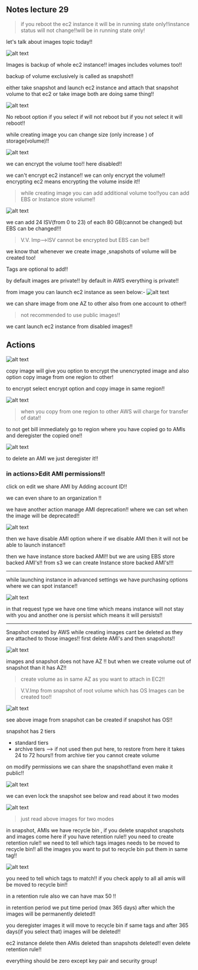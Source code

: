 ## Notes lecture 29

>if you reboot the ec2 instance it will be in running state only!!instance status will not change!!will be in running state only!

let's talk about images topic today!!

![alt text](image.png)

Images is backup of whole ec2 instance!! images includes volumes too!!

backup of volume exclusively is called as snapshot!!

either take snapshot and launch ec2 instance and attach that snapshot volume to that ec2 or take image both are doing same thing!!

![alt text](image-1.png)

No reboot option if you select if will not reboot but if you not select it will reboot!!

while creating image you can change size (only increase ) of storage(volume)!!

![alt text](image-2.png)

we can encrypt the volume too!! here disabled!!

we can't encrypt ec2 instance!! we can only encrypt the volume!! encrypting ec2 means encrypting the volume inside it!!

> while creating image you can add additional volume too!!you can add EBS or Instance store volume!!

![alt text](image-3.png)

 we can add 24 ISV(from 0 to 23) of each 80 GB(cannot be changed) but EBS can be changed!!!

> V.V. Imp-->ISV cannot be encrypted but EBS can be!!

we know that whenever we create image ,snapshots of volume will be created too!

Tags are optional to add!!

by default images are private!! by default in AWS everything is private!!

from image you can launch ec2 instance as seen below:-
![alt text](image-4.png)

we can share image from one AZ to other also from one account to other!!

> not recommended to use public images!!

we cant launch ec2 instance from disabled images!!
## Actions
![alt text](image-5.png)

copy image will give you option to encrypt the unencrypted image and also option copy image from one region to other!

to encrypt select encrypt option and copy image in same region!!

![alt text](image-6.png)

>when you copy from one region to other AWS will charge for transfer of data!!

to not get bill immediately go to region where you have copied go to AMIs and deregister the copied one!!

![alt text](image-7.png)

to delete an AMI we just deregister it!!

### in actions>Edit AMI permissions!!

click on edit we share AMI by Adding account ID!!

we can even share to an organization !!

we have another action manage AMI deprecation!! where we can set when the image will be deprecated!!

![alt text](image-9.png)

then we have disable AMI option where if we disable AMI then it will not be able to launch instance!!

then we have instance store backed AMI!! but we are using EBS store backed AMI's!! from s3 we can create Instance store backed AMI's!!!

---

while launching instance in advanced settings we have purchasing options where we can spot instance!!

![alt text](image-8.png)

in that request type we have one time which means instance will not stay with you and another one is persist which means it will persists!!

---

Snapshot created by AWS while creating images cant be deleted as they are attached to those images!! first delete AMI's and then snapshots!!

![alt text](image-10.png)

images and snapshot does not have AZ !! but when we create volume out of snapshot than it has AZ!!

>create volume as in same AZ as you want to attach in EC2!!

>V.V.Imp from snapshot of root volume which has OS Images can be created too!!

![alt text](image-11.png)

see above image from snapshot can be created if snapshot has OS!!

snapshot has 2 tiers
- standard tiers
- archive tiers --> if not used then put here, to restore from here it takes 24 to 72 hours!! from archive tier you cannot create volume


on modify permissions we can share the snapshot!!and even make it public!!

![alt text](image-12.png)

we can even lock the snapshot see below and read about it two modes

![alt text](image-13.png)

>just read above images for two modes

in snapshot, AMIs we have recycle bin , if you delete snapshot snapshots and images come here if you have retention rule!! you need to create retention rule!! we need to tell which tags images needs to be moved to recycle bin!! all the images you want to put to recycle bin put them in same tag!!


![alt text](image-14.png)

you need to tell which tags to match!! if you check apply to all all amis will be moved to recycle bin!!

in a retention rule also we can have max 50 !!

in retention period we put time period (max 365 days) after which the images will be permanently deleted!!

you deregister images it will move to recycle bin if same tags and after 365 days(if you select that) images will be deleted!!


ec2 instance delete then AMis deleted than snapshots deleted!!
even delete retention rule!!


everything should be zero except key pair and security group!




























